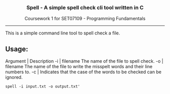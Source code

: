 <h3 align="center">Spell - A simple spell check cli tool written in C</h3>
<p align="center">
  Coursework 1 for SET07109 - Programming Fundamentals
</p>

---

This is a simple command line tool to spell check a file.

## Usage: 

Argument | Description
-i | filename The name of the file to spell check.
-o | filename The name of the file to write the misspelt words and their line numbers to.
-c | Indicates that the case of the words to be checked can be ignored.

```
spell -i input.txt -o output.txt'
```
